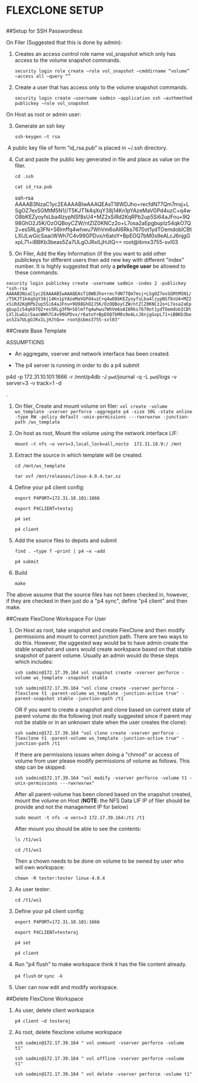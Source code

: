 # FLEXCLONE SETUP #
##
##

##Setup for SSH Passwordless

On Filer (Suggested that this is done by admin):

1. Creates an access control role name vol_snapshot which only has access to the volume snapshot commands.

    `security login role create –role vol_snapshot –cmddirname “volume” –access all –query “”`

2. Create a user that has access only to the volume snapshot commands. 

    `security login create –username sadmin –application ssh –authmethod publickey –role vol_snapshot`
    

On Host as root or admin user:

3.  Generate an ssh key


    `ssh-keygen –t rsa`

 A public key file of form “id_rsa.pub” is placed in ~/.ssh directory. 

4. Cut and paste the public key generated in file and place as value on the filer.

    `cd .ssh`

    `cat id_rsa.pub`

    ssh-rsa AAAAB3NzaC1yc2EAAAABIwAAAQEAsT18WDJho+recfdN77Qm7msj+LSgOZ7exSGMtM5N1//T5KJT1k4qXqY38j14Kn1pYAzeMaVGPd4uzC+q4wO8bKEZyoyfsLba4lzypNSf8sU4+MZ2xSiRd2KqRPb2up5Si64aJFnu+9Q98GhO2J5K/OzOQBoyCZW/ntZlZ0KNCz2o+L7osa2aEpgbupIz54qkO7Q2+es5RLg3FN+S6lmffq4whwu7WhVm6oAI6Rks7670ot1ydTOemdobICBtLXlJLwGicSaacWWh7C4v99GPDvx/r6atoY+BpEOQ7bM0s9eALcJ6njgGxpL71+iBBKb3beas5Za7ULgOJRxILjHJtQ== root@ibmx3755-svl03


5.  On Filer, Add the Key Information (if the you want to add other publickeys for different users then add new key with different "index" number.  It is highly suggested that only a **privilege user** be allowed to these commands:

 `security login publickey create -username sadmin -index 2 -publickey "ssh-rsa AAAAB3NzaC1yc2EAAAABIwAAAQEAsT18WDJho+recfdN77Qm7msj+LSgOZ7exSGMtM5N1//T5KJT1k4qXqY38j14Kn1pYAzeMaVGPd4uzC+q4wO8bKEZyoyfsLba4lzypNSf8sU4+MZ2xSiRd2KqRPb2up5Si64aJFnu+9Q98GhO2J5K/OzOQBoyCZW/ntZlZ0KNCz2o+L7osa2aEpgbupIz54qkO7Q2+es5RLg3FN+S6lmffq4whwu7WhVm6oAI6Rks7670ot1ydTOemdobICBtLXlJLwGicSaacWWh7C4v99GPDvx/r6atoY+BpEOQ7bM0s9eALcJ6njgGxpL71+iBBKb3beas5Za7ULgOJRxILjHJtQ== root@ibmx3755-svl03"`

##Create Base Template 

ASSUMPTIONS

* An aggregate, vserver and network interface has been created.

* The p4 server is running in order to do a p4 submit 

p4d -p 172.31.10.101:1666 -r /mnt/p4db -J `pwd`/journal -q -L `pwd`/logs -v server=3 -v track=1 -d

. 

1.  On filer, Create and mount volume on filer:
`vol create -volume ws_template -vserver perforce -aggregate p4 -size 30G -state online -type RW -policy default -unix-permissions ---rwxrwxrwx -junction-path /ws_template ` 
2. On host as root, Mount the volume using the network interface LIF:

    `mount –t nfs –o vers=3,local_lock=all,nocto  172.31.10.9:/ /mnt`
3. Extract the source in which template will be created. 

    `cd /mnt/ws_template`

    `tar xvf /mnt/releases/linux-4.0.4.tar.xz`

4. Define your p4 client  config:

    `export P4PORT=172.31.10.101:1666`

    `export P4CLIENT=testaj`

     `p4 set`

     `p4 client`

5. Add the source files to depots and submit

    `find . –type f –print | p4 –x –add`

    `p4 submit`

6. Build

    `make`

The above assume that the source files has not been checked in, however, if they are checked in then just do a "p4 sync", define "p4 client" and then make. 

##Create FlexClone Workspace For User

1. On Host as root, take snapshot and create FlexClone and then modify permissions and mount to correct junction path.  There are two ways to do this.  However, the uggested way would be to have admin create the stable snapshot and users would create workspace based on that stable snapshot of parent volume. Usually an admin would do these steps which includes:

    `ssh sadmin@172.17.39.164 vol snapshot create -vserver perforce -volume ws_template -snapshot stable`

    `ssh sadmin@172.17.39.164 "vol clone create -vserver perforce -flexclone t1 -parent-volume ws_template -junction-active true" -parent-snapshot stable -junction-path /t1`


    OR if you want to create a snapshot and clone based on current state of parent volume do the following (not really suggested since if parent may not be stable or in an unknown state when the user creates the clone):

    `ssh sadmin@172.17.39.164 "vol clone create -vserver perforce -flexclone t1 -parent-volume ws_template -junction-active true" -junction-path /t1`

    If there are permissions issues when doing a "chmod" or access of volume from user please modify permissions of volume as follows. This step can be skipped:

    `ssh sadmin@172.17.39.164 "vol modify -vserver perforce -volume t1 -unix-permissions ---rwxrwxrwx"`

    After all parent-volume has been cloned based on the snapshot created, mount the volume on Host (**NOTE**: the NFS Data LIF IP of filer should be provide and not the management IP for below)

    `sudo mount -t nfs -o vers=3 172.17.39.164:/t1 /t1`

     After mount you should be able to see the contents:

    `ls /t1/ws1`

    `cd /t1/ws1`

     Then a chown needs to be done on volume to be owned by user who will own workspace:

    `chown -R tester:tester linux-4.0.4`
    

2. As user tester: 

    `cd /t1/ws1`
 
3. Define your p4 client config:

    `export P4PORT=172.31.10.101:1666`

    `export P4CLIENT=testeraj`
    
	`p4 set`

    `p4 client`

4. Run "p4 flush" to make workspace think it has the file content already.


    `p4 flush`  or `sync -k`

5. User can now edit and modify workspace.

##Delete FlexClone Workspace

1. As user, delete client workspace

    `p4 client –d testeraj`

2. As root, delete flexclone volume workspace

     `ssh sadmin@172.17.39.164 " vol unmount -vserver perforce -volume t1"`

     `ssh sadmin@172.17.39.164 " vol offline -vserver perforce –volume t1"`

     `ssh sadmin@172.17.39.164 " vol delete -vserver perforce -volume t1"`
    